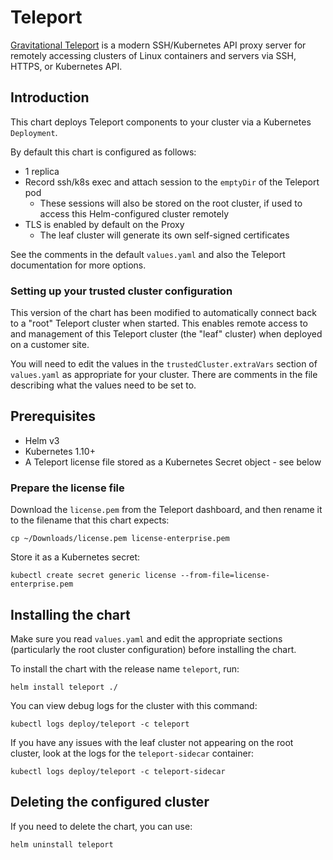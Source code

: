 # Teleport

[Gravitational Teleport](https://github.com/gravitational/teleport) is a modern SSH/Kubernetes API proxy server for
remotely accessing clusters of Linux containers and servers via SSH, HTTPS, or Kubernetes API.

## Introduction

This chart deploys Teleport components to your cluster via a Kubernetes `Deployment`.

By default this chart is configured as follows:

- 1 replica
- Record ssh/k8s exec and attach session to the `emptyDir` of the Teleport pod
  - These sessions will also be stored on the root cluster, if used to access this Helm-configured cluster remotely
- TLS is enabled by default on the Proxy
  - The leaf cluster will generate its own self-signed certificates

See the comments in the default `values.yaml` and also the Teleport documentation for more options.

### Setting up your trusted cluster configuration

This version of the chart has been modified to automatically connect back to a "root" Teleport cluster when started. This
enables remote access to and management of this Teleport cluster (the "leaf" cluster) when deployed on a customer site.

You will need to edit the values in the `trustedCluster.extraVars` section of `values.yaml` as appropriate for your cluster.
There are comments in the file describing what the values need to be set to.

## Prerequisites

- Helm v3
- Kubernetes 1.10+
- A Teleport license file stored as a Kubernetes Secret object - see below

### Prepare the license file

Download the `license.pem` from the Teleport dashboard, and then rename it to the filename that this chart expects:

```console
cp ~/Downloads/license.pem license-enterprise.pem
```

Store it as a Kubernetes secret:

```console
kubectl create secret generic license --from-file=license-enterprise.pem
```

## Installing the chart

Make sure you read `values.yaml` and edit the appropriate sections (particularly the root cluster configuration) before
installing the chart.

To install the chart with the release name `teleport`, run:

```console
helm install teleport ./
```

You can view debug logs for the cluster with this command:

```console
kubectl logs deploy/teleport -c teleport
```

If you have any issues with the leaf cluster not appearing on the root cluster, look at the logs for the `teleport-sidecar`
container:

```console
kubectl logs deploy/teleport -c teleport-sidecar
```

## Deleting the configured cluster

If you need to delete the chart, you can use:

```console
helm uninstall teleport
```
